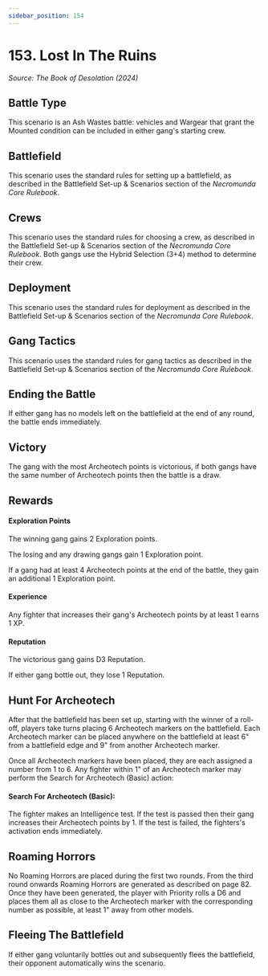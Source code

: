 ```yaml
---
sidebar_position: 154
---
```


# 153. Lost In The Ruins

_Source: The Book of Desolation (2024)_

Battle Type[​](#battle-type "Direct link to Battle Type")
---------------------------------------------------------

This scenario is an Ash Wastes battle: vehicles and Wargear that grant the Mounted condition can be included in either gang's starting crew. 

Battlefield[​](#battlefield "Direct link to Battlefield")
---------------------------------------------------------

This scenario uses the standard rules for setting up a battlefield, as described in the Battlefield Set-up & Scenarios section of the _Necromunda Core Rulebook_. 

Crews[​](#crews "Direct link to Crews")
---------------------------------------

This scenario uses the standard rules for choosing a crew, as described in the Battlefield Set-up & Scenarios section of the _Necromunda Core Rulebook_. Both gangs use the Hybrid Selection (3+4) method to determine their crew. 

Deployment[​](#deployment "Direct link to Deployment")
------------------------------------------------------

This scenario uses the standard rules for deployment as described in the Battlefield Set-up & Scenarios section of the _Necromunda Core Rulebook_.

Gang Tactics[​](#gang-tactics "Direct link to Gang Tactics")
------------------------------------------------------

This scenario uses the standard rules for gang tactics as described in the Battlefield Set-up & Scenarios section of the _Necromunda Core Rulebook_.

Ending the Battle[​](#ending-the-battle "Direct link to Ending the Battle")
---------------------------------------------------------------------------

If either gang has no models left on the battlefield at the end of any round, the battle ends immediately.

Victory[​](#victory "Direct link to Victory")
---------------------------------------------------------------------------

The gang with the most Archeotech points is victorious, if both gangs have the same number of Archeotech points then the battle is a draw.

Rewards[​](#rewards "Direct link to Rewards")
---------------------------------------------------------------------------

#### Exploration Points
The winning gang gains 2 Exploration points. 

The losing and any drawing gangs gain 1 Exploration point. 

If a gang had at least 4 Archeotech points at the end of the battle, they gain an additional 1 Exploration point.

#### Experience
Any fighter that increases their gang's Archeotech points by at least 1 earns 1 XP. 

#### Reputation
The victorious gang gains D3 Reputation. 

If either gang bottle out, they lose 1 Reputation.

Hunt For Archeotech[​](#hunt-for-archeotech "Direct link to Hunt For Archeotech")
--------------------------------------------------------------------------------

After that the battlefield has been set up, starting with the winner of a roll-off, players take turns placing 6 Archeotech markers on the battlefield. Each Archeotech marker can be placed anywhere on the battlefield at least 6" from a battlefield edge and 9" from another Archeotech marker.

Once all Archeotech markers have been placed, they are each assigned a number from 1 to 6. Any fighter within 1" of an Archeotech marker may perform the Search for Archeotech (Basic) action:

#### Search For Archeotech (Basic): 
The fighter makes an Intelligence test. If the test is passed then their gang increases their Archeotech points by 1. If the test is failed, the fighters's activation ends immediately.

Roaming Horrors[​](#roaming-horrors "Direct link to Roaming Horrors")
--------------------------------------------------------------------

No Roaming Horrors are placed during the first two rounds. From the third round onwards Roaming Horrors are generated as described on page 82. Once they have been generated, the player with Priority rolls a D6 and places them all as close to the Archeotech marker with the corresponding number as possible, at least 1" away from other models. 

Fleeing The Battlefield[​](#fleeing-the-battlefield "Direct link to Fleeing The Battlefield")
--------------------------------------------------------------------------------------------

If either gang voluntarily bottles out and subsequently flees the battlefield, their opponent automatically wins the scenario.
